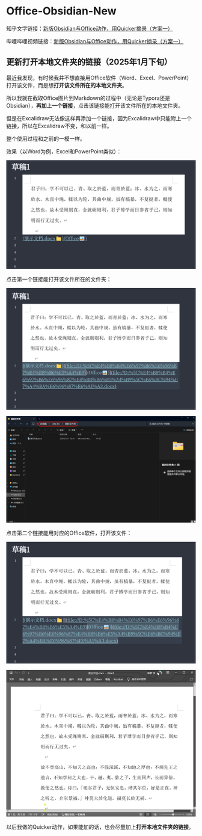# Office-Obsidian-New

知乎文字链接：[新版Obsidian与Office动作，用Quicker摘录（方案一）](https://zhuanlan.zhihu.com/p/19526974269)

哔哩哔哩视频链接：[新版Obsidian与Office动作，用Quicker摘录（方案一）](https://www.bilibili.com/video/BV1o3wsebEWh/?spm_id_from=333.1387.homepage.video_card.click&vd_source=c08c205650a4a5e13d87475ab1ab2431)

## 更新打开本地文件夹的链接（2025年1月下旬）

最近我发现，有时候我并不想直接用Office软件（Word、Excel、PowerPoint）打开该文件，而是想**打开该文件所在的本地文件夹**。

所以我就在截取Office图片到Markdown的过程中（无论是Typora还是Obsidian），**再加上一个链接**，点击该链接能打开该文件所在的本地文件夹。

但是在Excalidraw无法像这样再添加一个链接，因为Excalidraw中只能附上一个链接，所以在Excalidraw不变，和以前一样。

整个使用过程和之前的一模一样。

效果（以Word为例，Excel和PowerPoint类似）：

![回链教程(新)_20250129140804_005](assets/回链教程(新)_20250129140804_005.png)

点击第一个链接能打开该文件所在的文件夹：

![回链教程(新)_20250129140816_004](assets/回链教程(新)_20250129140816_004.png)

![回链教程(新)_20250129140900_003](assets/回链教程(新)_20250129140900_003.png)

点击第二个链接能用对应的Office软件，打开该文件：

![回链教程(新)_20250129140914_002](assets/回链教程(新)_20250129140914_002.png)

![回链教程(新)_20250129140926_001](assets/回链教程(新)_20250129140926_001.png)

以后我做的Quicker动作，如果能加的话，也会尽量加上**打开本地文件夹的链接**。
